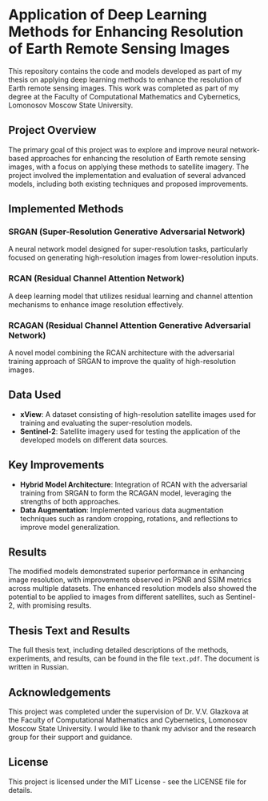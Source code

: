# Application of Deep Learning Methods for Enhancing Resolution of Earth Remote Sensing Images

This repository contains the code and models developed as part of my thesis on applying deep learning methods to enhance the resolution of Earth remote sensing images. This work was completed as part of my degree at the Faculty of Computational Mathematics and Cybernetics, Lomonosov Moscow State University.

## Project Overview

The primary goal of this project was to explore and improve neural network-based approaches for enhancing the resolution of Earth remote sensing images, with a focus on applying these methods to satellite imagery. The project involved the implementation and evaluation of several advanced models, including both existing techniques and proposed improvements.

## Implemented Methods

### SRGAN (Super-Resolution Generative Adversarial Network)
A neural network model designed for super-resolution tasks, particularly focused on generating high-resolution images from lower-resolution inputs.

### RCAN (Residual Channel Attention Network)
A deep learning model that utilizes residual learning and channel attention mechanisms to enhance image resolution effectively.

### RCAGAN (Residual Channel Attention Generative Adversarial Network)
A novel model combining the RCAN architecture with the adversarial training approach of SRGAN to improve the quality of high-resolution images.

## Data Used

- **xView**: A dataset consisting of high-resolution satellite images used for training and evaluating the super-resolution models.
- **Sentinel-2**: Satellite imagery used for testing the application of the developed models on different data sources.

## Key Improvements

- **Hybrid Model Architecture**: Integration of RCAN with the adversarial training from SRGAN to form the RCAGAN model, leveraging the strengths of both approaches.
- **Data Augmentation**: Implemented various data augmentation techniques such as random cropping, rotations, and reflections to improve model generalization.

## Results

The modified models demonstrated superior performance in enhancing image resolution, with improvements observed in PSNR and SSIM metrics across multiple datasets. The enhanced resolution models also showed the potential to be applied to images from different satellites, such as Sentinel-2, with promising results.

## Thesis Text and Results

The full thesis text, including detailed descriptions of the methods, experiments, and results, can be found in the file `text.pdf`. The document is written in Russian.

## Acknowledgements

This project was completed under the supervision of Dr. V.V. Glazkova at the Faculty of Computational Mathematics and Cybernetics, Lomonosov Moscow State University. I would like to thank my advisor and the research group for their support and guidance.

## License

This project is licensed under the MIT License - see the LICENSE file for details.
